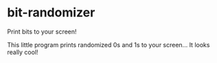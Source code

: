 # bit-randomizer
Print bits to your screen!

This little program prints randomized 0s and 1s to your screen... It looks really cool!
